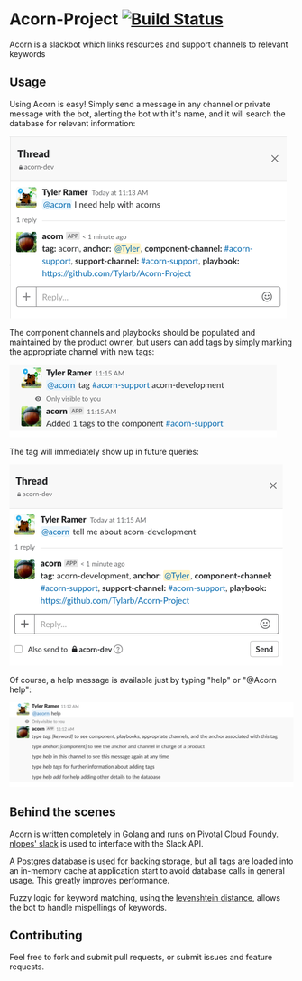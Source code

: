 # Acorn-Project [![Build Status](https://travis-ci.org/Tylarb/Acorn-Project.svg?branch=master)](https://travis-ci.org/Tylarb/Acorn-Project)
Acorn is a slackbot which links resources and support channels to relevant keywords


## Usage

Using Acorn is easy! Simply send a message in any channel or private message with the bot, alerting the bot with it's name, and it will search the database for relevant information: 

![alt text](https://github.com/Tylarb/Acorn-Project/blob/master/screenshots/acorn_summary.png "Usage")


The component channels and playbooks should be populated and maintained by the product owner, but users can add tags by simply marking the appropriate channel with new tags:

![alt text](https://github.com/Tylarb/Acorn-Project/blob/master/screenshots/add_tag.png "New Tag")

The tag will immediately show up in future queries: 

![alt text](https://github.com/Tylarb/Acorn-Project/blob/master/screenshots/new_tag_display.png "Display new tag")


Of course, a help message is available just by typing "help" or "@Acorn help":


![alt text](https://github.com/Tylarb/Acorn-Project/blob/master/screenshots/acorn_help.png "Help")


## Behind the scenes

Acorn is written completely in Golang and runs on Pivotal Cloud Foundy. [nlopes' slack](https://github.com/nlopes/slack) is used to interface with the Slack API.

A Postgres database is used for backing storage, but all tags are loaded into an in-memory cache at application start to avoid database calls in general usage. This greatly improves performance.

Fuzzy logic for keyword matching, using the [levenshtein distance](github.com/texttheater/golang-levenshtein/levenshtein), allows the bot to handle mispellings of keywords. 


## Contributing 

Feel free to fork and submit pull requests, or submit issues and feature requests. 
